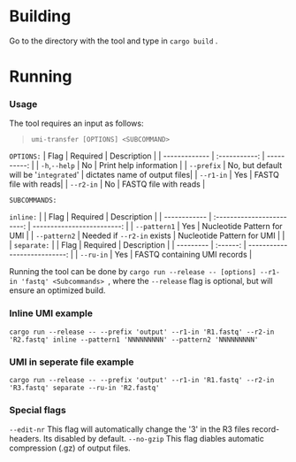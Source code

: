 # Building

Go to the directory with the tool and type in `cargo build` .

# Running

### Usage

The tool requires an input as follows:

> `umi-transfer [OPTIONS] <SUBCOMMAND> `<br>

`OPTIONS:`
| Flag | Required | Description |
| ------------- | :-----------: | ----------: |
| `-h`,`--help` | No | Print help information |
| `--prefix` | No, but default will be '`integrated`' | dictates name of output files|
| `--r1-in` | Yes | FASTQ file with reads|
| `--r2-in` | No | FASTQ file with reads |

`SUBCOMMANDS: `

`inline:`
|
| Flag         |          Required          |                Description |
| ------------ | :------------------------: | -------------------------: |
| `--pattern1` |            Yes             | Nucleotide Pattern for UMI |
| `--pattern2` | Needed if `--r2-in` exists | Nucleotide Pattern for UMI |
|
| `separate:`
|
| Flag      | Required |                  Description |
| --------- | :------: | ---------------------------: |
| `--ru-in` |   Yes    | FASTQ containing UMI records |

Running the tool can be done by `cargo run --release -- [options] --r1-in 'fastq' <Subcommands> `, where the `--release` flag is optional, but will ensure an optimized build. <br>

### Inline UMI example

```shell
cargo run --release -- --prefix 'output' --r1-in 'R1.fastq' --r2-in 'R2.fastq' inline --pattern1 'NNNNNNNNN' --pattern2 'NNNNNNNNN'
```

### UMI in seperate file example

```shell
cargo run --release -- --prefix 'output' --r1-in 'R1.fastq' --r2-in 'R3.fastq' separate --ru-in 'R2.fastq'
```

### Special flags

`--edit-nr` This flag will automatically change the '3' in the R3 files record-headers. Its disabled by default.
`--no-gzip` This flag diables automatic compression (.gz) of output files.
